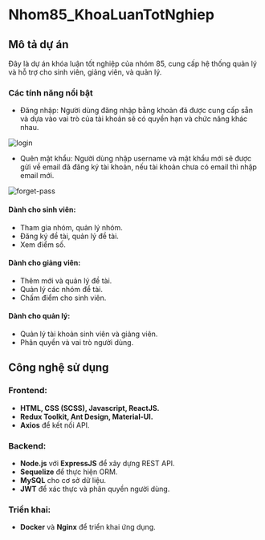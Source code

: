 # Nhom85_KhoaLuanTotNghiep

## Mô tả dự án

Đây là dự án khóa luận tốt nghiệp của nhóm 85, cung cấp hệ thống quản lý và hỗ trợ cho sinh viên, giảng viên, và quản lý. 


### Các tính năng nổi bật
- Đăng nhập: Người dùng đăng nhập bằng khoản đã được cung cấp sẵn và dựa vào vai trò của tài khoản sẽ có quyền hạn và chức năng khác nhau.

![login](https://github.com/user-attachments/assets/7210037c-6bdb-4475-b6f9-f06ae9e82e32)

- Quên mật khẩu: Người dùng nhập username và mật khẩu mới sẽ được gửi về email đã đăng ký tài khoản, nếu tài khoản chưa có email thì nhập email mới.

![forget-pass](https://github.com/user-attachments/assets/48224cb2-2725-483d-970b-cbc6366bde01)


#### **Dành cho sinh viên:**
- Tham gia nhóm, quản lý nhóm.
- Đăng ký đề tài, quản lý đề tài.
- Xem điểm số.

#### **Dành cho giảng viên:**
- Thêm mới và quản lý đề tài.
- Quản lý các nhóm đề tài.
- Chấm điểm cho sinh viên.

#### **Dành cho quản lý:**
- Quản lý tài khoản sinh viên và giảng viên.
- Phân quyền và vai trò người dùng.

## Công nghệ sử dụng

### Frontend:
- **HTML, CSS (SCSS), Javascript, ReactJS.**
- **Redux Toolkit, Ant Design, Material-UI.**
- **Axios** để kết nối API.

### Backend:
- **Node.js** với **ExpressJS** để xây dựng REST API.
- **Sequelize** để thực hiện ORM.
- **MySQL** cho cơ sở dữ liệu.
- **JWT** để xác thực và phân quyền người dùng.

### Triển khai:
- **Docker** và **Nginx** để triển khai ứng dụng.
